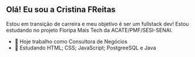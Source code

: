 ## Olá! Eu sou a Cristina FReitas
Estou em transição de carreira e meu objetivo é ser um fullstack dev! Estou estudando no projeto Floripa Mais Tech da ACATE/PMF/SESI-SENAI. 
- 🔭  Hoje trabalho como Consultora de Negócios
- 🌱 Estudando  HTML; CSS; JavaScript; PostgreeSQL e Java
